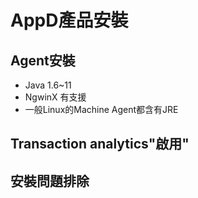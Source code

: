 # AppD產品安裝

## Agent安裝 
- Java 1.6~11
- NgwinX 有支援
- 一般Linux的Machine Agent都含有JRE

## Transaction analytics"啟用"

## 安裝問題排除
<!--stackedit_data:
eyJoaXN0b3J5IjpbMjA2MzUzMTA3MywtNzE2MTMzOTc3LDE0Nz
QzNDk2ODVdfQ==
-->